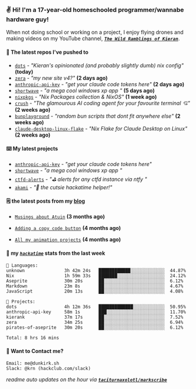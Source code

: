 ### ✌️ Hi! I'm a 17-year-old homeschooled programmer/wannabe hardware guy!

When not doing school or working on a project, I enjoy flying drones and making videos on my YouTube channel, [**_`The Wild Ramblings of Kieran`_**](https://youtube.com/@kieran.rambles).

#### 👷 The latest repos I've pushed to

- [`dots`](https://github.com/taciturnaxolotl/dots) - _"Kieran's opinionated (and probably slightly dumb) nix config"_ **(today)**
- [`zera`](https://github.com/taciturnaxolotl/zera) - _"my new site v4?"_ **(2 days ago)**
- [`anthropic-api-key`](https://github.com/taciturnaxolotl/anthropic-api-key) - _"get your claude code tokens here"_ **(2 days ago)**
- [`shortwave`](https://github.com/taciturnaxolotl/shortwave) - _"a mega cool windows xp app "_ **(5 days ago)**
- [`nixpkgs`](https://github.com/NixOS/nixpkgs) - _"Nix Packages collection & NixOS"_ **(1 week ago)**
- [`crush`](https://github.com/charmbracelet/crush) - _"The glamourous AI coding agent for your favourite terminal 💘"_ **(2 weeks ago)**
- [`bunplayground`](https://github.com/taciturnaxolotl/bunplayground) - _"random bun scripts that dont fit anywhere else"_ **(2 weeks ago)**
- [`claude-desktop-linux-flake`](https://github.com/k3d3/claude-desktop-linux-flake) - _"Nix Flake for Claude Desktop on Linux"_ **(2 weeks ago)**

#### ⌨️ My latest projects

- [`anthropic-api-key`](https://github.com/taciturnaxolotl/anthropic-api-key) - _"get your claude code tokens here"_
- [`shortwave`](https://github.com/taciturnaxolotl/shortwave) - _"a mega cool windows xp app "_
- [`ctfd-alerts`](https://github.com/taciturnaxolotl/ctfd-alerts) - _"⛳ alerts for any ctfd instance via ntfy "_
- [`akami`](https://github.com/taciturnaxolotl/akami) - _"🌷 the cutsie hackatime helper!"_

#### 🗒️ the latest posts from my [blog](https://dunkirk.sh)

- [`Musings about Atuin`](https://dunkirk.sh/blog/atuin/) **(3 months ago)**

- [`Adding a copy code button`](https://dunkirk.sh/blog/adding-a-copy-button/) **(4 months ago)**

- [`All my animation projects`](https://dunkirk.sh/blog/my-animations/) **(4 months ago)**



#### 📡 my [_`hackatime`_](https://waka.hackclub.com) stats from the last week

```text
💾 Languages:
unknown               3h 42m 24s   ████████████░░░░░░░░░░░░░  44.87%
Nix                   1h 59m 33s   ███████░░░░░░░░░░░░░░░░░░  24.12%
Aseprite              30m 20s      ██░░░░░░░░░░░░░░░░░░░░░░░  6.12%
Markdown              23m 8s       ██░░░░░░░░░░░░░░░░░░░░░░░  4.67%
JavaScript            20m 13s      ██░░░░░░░░░░░░░░░░░░░░░░░  4.08%

💼 Projects:
dots                  4h 12m 36s   █████████████░░░░░░░░░░░░  50.95%
anthropic-api-key     58m 1s       ███░░░░░░░░░░░░░░░░░░░░░░  11.70%
kierank               37m 17s      ██░░░░░░░░░░░░░░░░░░░░░░░  7.52%
zera                  34m 25s      ██░░░░░░░░░░░░░░░░░░░░░░░  6.94%
pirates-of-aseprite   30m 20s      ██░░░░░░░░░░░░░░░░░░░░░░░  6.12%

Total: 8 hrs 16 mins
```

#### 📮 Want to Contact me?

```text
Email: me@dunkirk.sh
Slack: @krn (hackclub.com/slack)
```

_readme auto updates on the hour via [**`taciturnaxolotl/markscribe`**](https://github.com/taciturnaxolotl/markscribe)_
